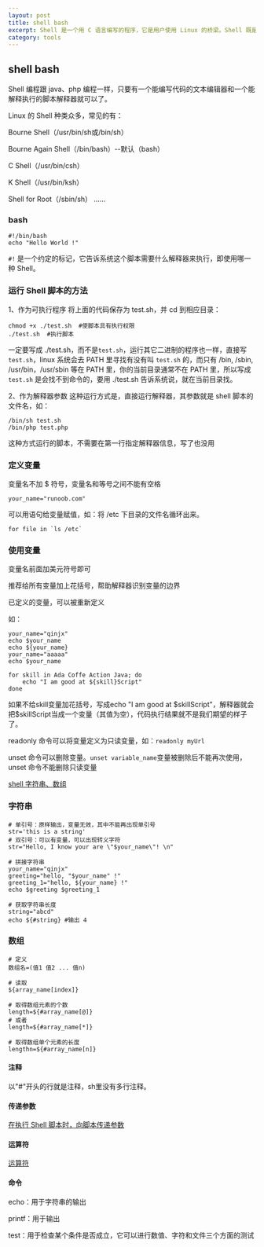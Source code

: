 ```yaml
---
layout: post
title: shell bash
excerpt: Shell 是一个用 C 语言编写的程序，它是用户使用 Linux 的桥梁。Shell 既是一种命令语言，又是一种程序设计语言。<br>Shell 脚本（shell script），是一种为 shell 编写的脚本程序。本文出现的 "shell编程" 都是指 shell 脚本编程，不是指开发 shell 自身。
category: tools
---
```

## shell bash

Shell 编程跟 java、php 编程一样，只要有一个能编写代码的文本编辑器和一个能解释执行的脚本解释器就可以了。

Linux 的 Shell 种类众多，常见的有：

Bourne Shell（/usr/bin/sh或/bin/sh）

Bourne Again Shell（/bin/bash）--默认（bash）

C Shell（/usr/bin/csh）

K Shell（/usr/bin/ksh）

Shell for Root（/sbin/sh）
……

### bash
```
#!/bin/bash
echo "Hello World !"
```

`#!` 是一个约定的标记，它告诉系统这个脚本需要什么解释器来执行，即使用哪一种 Shell。

### 运行 Shell 脚本的方法
1、作为可执行程序
将上面的代码保存为 test.sh，并 cd 到相应目录：

```
chmod +x ./test.sh  #使脚本具有执行权限
./test.sh  #执行脚本
```

一定要写成 ./test.sh，而不是`test.sh`，运行其它二进制的程序也一样，直接写 `test.sh`，linux 系统会去 PATH 里寻找有没有叫 `test.sh` 的，而只有 /bin, /sbin, /usr/bin，/usr/sbin 等在 PATH 里，你的当前目录通常不在 PATH 里，所以写成 `test.sh` 是会找不到命令的，要用 ./test.sh 告诉系统说，就在当前目录找。

2、作为解释器参数
这种运行方式是，直接运行解释器，其参数就是 shell 脚本的文件名，如：
```
/bin/sh test.sh
/bin/php test.php
```
这种方式运行的脚本，不需要在第一行指定解释器信息，写了也没用


### 定义变量

变量名不加 $ 符号，变量名和等号之间不能有空格
```
your_name="runoob.com"
```
可以用语句给变量赋值，如：将 /etc 下目录的文件名循环出来。
```
for file in `ls /etc`
```
### 使用变量
变量名前面加美元符号即可

推荐给所有变量加上花括号，帮助解释器识别变量的边界

已定义的变量，可以被重新定义

如：
```
your_name="qinjx"
echo $your_name
echo ${your_name}
your_name="aaaaa"
echo $your_name
```


```
for skill in Ada Coffe Action Java; do
    echo "I am good at ${skill}Script"
done
```
如果不给skill变量加花括号，写成echo "I am good at $skillScript"，解释器就会把$skillScript当成一个变量（其值为空），代码执行结果就不是我们期望的样子了。


readonly 命令可以将变量定义为只读变量，如：`readonly myUrl`

unset 命令可以删除变量。`unset variable_name`变量被删除后不能再次使用，unset 命令不能删除只读变量

[shell 字符串、数组](http://www.runoob.com/linux/linux-shell-variable.html)

### 字符串
```
# 单引号：原样输出，变量无效，其中不能再出现单引号
str='this is a string'
# 双引号：可以有变量，可以出现转义字符
str="Hello, I know your are \"$your_name\"! \n"

# 拼接字符串
your_name="qinjx"
greeting="hello, "$your_name" !"
greeting_1="hello, ${your_name} !"
echo $greeting $greeting_1

# 获取字符串长度
string="abcd"
echo ${#string} #输出 4
```

### 数组
```
# 定义
数组名=(值1 值2 ... 值n)

# 读取
${array_name[index]}

# 取得数组元素的个数
length=${#array_name[@]}
# 或者
length=${#array_name[*]}

# 取得数组单个元素的长度
lengthn=${#array_name[n]}
```
#### 注释
以"#"开头的行就是注释，sh里没有多行注释。

#### 传递参数
[在执行 Shell 脚本时，向脚本传递参数](http://www.runoob.com/linux/linux-shell-passing-arguments.html)

#### 运算符
[运算符](http://www.runoob.com/linux/linux-shell-basic-operators.html)

#### 命令
echo：用于字符串的输出

printf：用于输出

test：用于检查某个条件是否成立，它可以进行数值、字符和文件三个方面的测试
